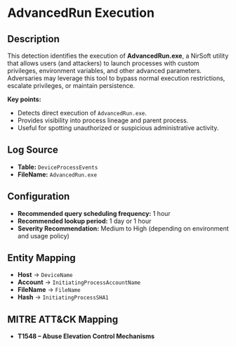 # AdvancedRun Execution

## Description  
This detection identifies the execution of **AdvancedRun.exe**, a NirSoft utility that allows users (and attackers) to launch processes with custom privileges, environment variables, and other advanced parameters.  
Adversaries may leverage this tool to bypass normal execution restrictions, escalate privileges, or maintain persistence.  

**Key points:**  
- Detects direct execution of `AdvancedRun.exe`.  
- Provides visibility into process lineage and parent process.  
- Useful for spotting unauthorized or suspicious administrative activity.  

## Log Source  
- **Table:** `DeviceProcessEvents`  
- **FileName:** `AdvancedRun.exe`  

## Configuration  
- **Recommended query scheduling frequency:** 1 hour  
- **Recommended lookup period:** 1 day or 1 hour  
- **Severity Recommendation:** Medium to High (depending on environment and usage policy)  

## Entity Mapping  
- **Host** → `DeviceName`  
- **Account** → `InitiatingProcessAccountName`  
- **FileName** → `FileName`  
- **Hash** → `InitiatingProcessSHA1`  

## MITRE ATT&CK Mapping  
- **T1548 – Abuse Elevation Control Mechanisms**  
